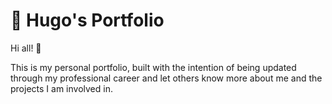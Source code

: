 # :standing_person: Hugo's Portfolio

Hi all! 👋

This is my personal portfolio, built with the intention of being updated through my professional career and let others know more about me and the projects I am involved in.
